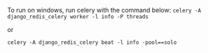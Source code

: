To run on windows, run celery with the command below:
`celery -A django_redis_celery worker -l info -P threads`

or

`celery -A django_redis_celery beat -l info -pool==solo`